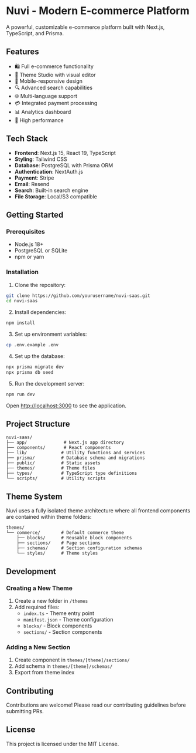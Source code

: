 # Nuvi - Modern E-commerce Platform

A powerful, customizable e-commerce platform built with Next.js, TypeScript, and Prisma.

## Features

- 🛍️ Full e-commerce functionality
- 🎨 Theme Studio with visual editor
- 📱 Mobile-responsive design
- 🔍 Advanced search capabilities
- 🌐 Multi-language support
- 💳 Integrated payment processing
- 📊 Analytics dashboard
- 🚀 High performance

## Tech Stack

- **Frontend**: Next.js 15, React 19, TypeScript
- **Styling**: Tailwind CSS
- **Database**: PostgreSQL with Prisma ORM
- **Authentication**: NextAuth.js
- **Payment**: Stripe
- **Email**: Resend
- **Search**: Built-in search engine
- **File Storage**: Local/S3 compatible

## Getting Started

### Prerequisites

- Node.js 18+ 
- PostgreSQL or SQLite
- npm or yarn

### Installation

1. Clone the repository:
```bash
git clone https://github.com/yourusername/nuvi-saas.git
cd nuvi-saas
```

2. Install dependencies:
```bash
npm install
```

3. Set up environment variables:
```bash
cp .env.example .env
```

4. Set up the database:
```bash
npx prisma migrate dev
npx prisma db seed
```

5. Run the development server:
```bash
npm run dev
```

Open [http://localhost:3000](http://localhost:3000) to see the application.

## Project Structure

```
nuvi-saas/
├── app/              # Next.js app directory
├── components/       # React components
├── lib/             # Utility functions and services
├── prisma/          # Database schema and migrations
├── public/          # Static assets
├── themes/          # Theme files
├── types/           # TypeScript type definitions
└── scripts/         # Utility scripts
```

## Theme System

Nuvi uses a fully isolated theme architecture where all frontend components are contained within theme folders:

```
themes/
└── commerce/        # Default commerce theme
    ├── blocks/      # Reusable block components
    ├── sections/    # Page sections
    ├── schemas/     # Section configuration schemas
    └── styles/      # Theme styles
```

## Development

### Creating a New Theme

1. Create a new folder in `/themes`
2. Add required files:
   - `index.ts` - Theme entry point
   - `manifest.json` - Theme configuration
   - `blocks/` - Block components
   - `sections/` - Section components

### Adding a New Section

1. Create component in `themes/[theme]/sections/`
2. Add schema in `themes/[theme]/schemas/`
3. Export from theme index

## Contributing

Contributions are welcome! Please read our contributing guidelines before submitting PRs.

## License

This project is licensed under the MIT License.